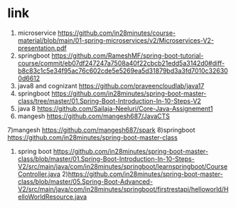 # link
1) microservice 
https://github.com/in28minutes/course-material/blob/main/01-spring-microservices/v2/Microservices-V2-presentation.pdf
2) springboot 
https://github.com/RameshMF/spring-boot-tutorial-course/commit/eb07df247247a7508a40f22cbcb21edd5a3142d0#diff-b8c83c1c5e34f95ac76c602cde5e5269ea5d31879bd3a3fd7010c326300d6612
3) java8 and cognizant 
https://github.com/praveencloudlab/java17
4) springboot 
https://github.com/in28minutes/spring-boot-master-class/tree/master/01.Spring-Boot-Introduction-In-10-Steps-V2
5) java 8 
https://github.com/Sailaja-Neeluri/Core-Java-Assignement1
6) mangesh
https://github.com/mangesh687/JavaCTS

7)mangesh
  https://github.com/mangesh687/spark
8)springboot 
https://github.com/in28minutes/spring-boot-master-class
1) spring boot 
https://github.com/in28minutes/spring-boot-master-class/blob/master/01.Spring-Boot-Introduction-In-10-Steps-V2/src/main/java/com/in28minutes/springboot/learnspringboot/CourseController.java
2)https://github.com/in28minutes/spring-boot-master-class/blob/master/05.Spring-Boot-Advanced-V2/src/main/java/com/in28minutes/springboot/firstrestapi/helloworld/HelloWorldResource.java
